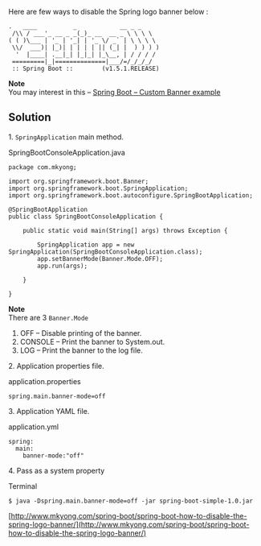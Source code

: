Here are few ways to disable the Spring logo banner below :

    .   ____          _            __ _ _
     /\\ / ___'_ __ _ _(_)_ __  __ _ \ \ \ \
    ( ( )\___ | '_ | '_| | '_ \/ _` | \ \ \ \
     \\/  ___)| |_)| | | | | || (_| |  ) ) ) )
      '  |____| .__|_| |_|_| |_\__, | / / / /
     =========|_|==============|___/=/_/_/_/
     :: Spring Boot ::        (v1.5.1.RELEASE)

**Note**  
You may interest in this – [Spring Boot – Custom Banner example](http://www.mkyong.com/spring-boot/spring-boot-custom-banner-example/)

## Solution

1. `SpringApplication` main method.

SpringBootConsoleApplication.java

    package com.mkyong;

    import org.springframework.boot.Banner;
    import org.springframework.boot.SpringApplication;
    import org.springframework.boot.autoconfigure.SpringBootApplication;

    @SpringBootApplication
    public class SpringBootConsoleApplication {

        public static void main(String[] args) throws Exception {

            SpringApplication app = new SpringApplication(SpringBootConsoleApplication.class);
            app.setBannerMode(Banner.Mode.OFF);
            app.run(args);

        }

    }

**Note**  
There are 3 `Banner.Mode`

1.  OFF – Disable printing of the banner.
2.  CONSOLE – Print the banner to System.out.
3.  LOG – Print the banner to the log file.

2\. Application properties file.

application.properties

    spring.main.banner-mode=off

3\. Application YAML file.

application.yml

    spring:
      main:
        banner-mode:"off"

4\. Pass as a system property

Terminal

    $ java -Dspring.main.banner-mode=off -jar spring-boot-simple-1.0.jar

[http://www.mkyong.com/spring-boot/spring-boot-how-to-disable-the-spring-logo-banner/](http://www.mkyong.com/spring-boot/spring-boot-how-to-disable-the-spring-logo-banner/)
